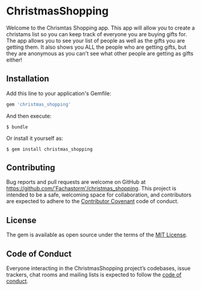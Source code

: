 # ChristmasShopping

Welcome to the Chrismtas Shopping app. This app will allow you to create a christams list so you can keep track of everyone you are buying gifts for. The app allows you to see your list of people as well as the gifts you are getting them. It also shows you ALL the people who are getting gifts, but they are anonymous as you can't see what other people are getting as gifts either!

## Installation

Add this line to your application's Gemfile:

```ruby
gem 'christmas_shopping'
```

And then execute:

    $ bundle

Or install it yourself as:

    $ gem install christmas_shopping


## Contributing

Bug reports and pull requests are welcome on GitHub at https://github.com/'Fachastorm'/christmas_shopping. This project is intended to be a safe, welcoming space for collaboration, and contributors are expected to adhere to the [Contributor Covenant](http://contributor-covenant.org) code of conduct.

## License

The gem is available as open source under the terms of the [MIT License](https://opensource.org/licenses/MIT).

## Code of Conduct

Everyone interacting in the ChristmasShopping project’s codebases, issue trackers, chat rooms and mailing lists is expected to follow the [code of conduct](https://github.com/'Fachastorm'/christmas_shopping/blob/master/CODE_OF_CONDUCT.md).
